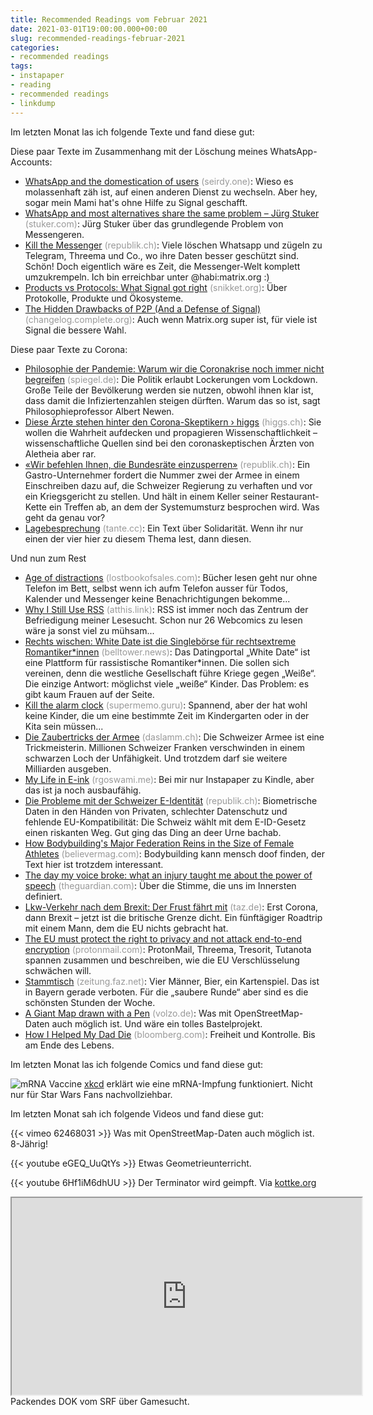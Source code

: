 ```yaml
---
title: Recommended Readings vom Februar 2021
date: 2021-03-01T19:00:00.000+00:00
slug: recommended-readings-februar-2021
categories:
- recommended readings
tags:
- instapaper
- reading
- recommended readings
- linkdump
---
```


Im letzten Monat las ich folgende Texte und fand diese gut:

Diese paar Texte im Zusammenhang mit der Löschung meines WhatsApp-Accounts:

- [WhatsApp and the domestication of users](https://seirdy.one/2021/01/27/whatsapp-and-the-domestication-of-users.html) <span style="color: #999999;">(seirdy.one)</span>: Wieso es molassenhaft zäh ist, auf einen anderen Dienst zu wechseln. Aber hey, sogar mein Mami hat's ohne Hilfe zu Signal geschafft.
- [WhatsApp and most alternatives share the same problem – Jürg Stuker](https://stuker.com/2021/whatsapp-and-most-alternatives-share-the-same-problem/) <span style="color: #999999;">(stuker.com)</span>: Jürg Stuker über das grundlegende Problem von Messengeren.
- [Kill the Messenger](https://www.republik.ch/2021/02/24/kill-the-messenger) <span style="color: #999999;">(republik.ch)</span>: Viele löschen Whatsapp und zügeln zu Telegram, Threema und Co., wo ihre Daten besser geschützt sind. Schön! Doch eigentlich wäre es Zeit, die Messenger-Welt komplett umzukrempeln. Ich bin erreichbar unter @habi:matrix.org :)
- [Products vs Protocols: What Signal got right](https://snikket.org/blog/products-vs-protocols/) <span style="color: #999999;">(snikket.org)</span>: Über Protokolle, Produkte und Ökosysteme.
- [The Hidden Drawbacks of P2P (And a Defense of Signal)](https://changelog.complete.org/archives/10216-the-hidden-drawbacks-of-p2p-and-a-defense-of-signal) <span style="color: #999999;">(changelog.complete.org)</span>: Auch wenn Matrix.org super ist, für viele ist Signal die bessere Wahl.

Diese paar Texte zu Corona:

- [Philosophie der Pandemie: Warum wir die Coronakrise noch immer nicht begreifen](https://www.spiegel.de/psychologie/corona-leugnen-warum-wir-die-krise-noch-immer-nicht-begreifen-a-fcab1895-247a-463d-9210-b7827badf598) <span style="color: #999999;">(spiegel.de)</span>: Die Politik erlaubt Lockerungen vom Lockdown. Große Teile der Bevölkerung werden sie nutzen, obwohl ihnen klar ist, dass damit die Infiziertenzahlen steigen dürften. Warum das so ist, sagt Philosophieprofessor Albert Newen.
- [Diese Ärzte stehen hinter den Corona-Skeptikern › higgs](https://www.higgs.ch/diese-aerzte-stehen-hinter-den-corona-skeptikern/39425/) <span style="color: #999999;">(higgs.ch)</span>: Sie wollen die Wahrheit aufdecken und propagieren Wissenschaftlichkeit – wissenschaftliche Quellen sind bei den coronaskeptischen Ärzten von Aletheia aber rar.
- [«Wir befehlen Ihnen, die Bundesräte einzusperren»](https://www.republik.ch/2021/01/21/wir-befehlen-ihnen-die-sieben-bundesraete-in-gefaengnisse-einzusperren) <span style="color: #999999;">(republik.ch)</span>: Ein Gastro-Unternehmer fordert die Nummer zwei der Armee in einem Einschreiben dazu auf, die Schweizer Regierung zu verhaften und vor ein Kriegsgericht zu stellen. Und hält in einem Keller seiner Restaurant-Kette ein Treffen ab, an dem der Systemumsturz besprochen wird. Was geht da genau vor?
- [Lagebesprechung](https://tante.cc/2021/01/25/lagebesprechung/) <span style="color: #999999;">(tante.cc)</span>: Ein Text über Solidarität. Wenn ihr nur einen der vier hier zu diesem Thema lest, dann diesen.

Und nun zum Rest

- [Age of distractions](https://www.lostbookofsales.com/age-of-distractions/) <span style="color: #999999;">(lostbookofsales.com)</span>: Bücher lesen geht nur ohne Telefon im Bett, selbst wenn ich aufm Telefon ausser für Todos, Kalender und Messenger keine Benachrichtigungen bekomme...
- [Why I Still Use RSS](https://atthis.link/blog/2021/rss.html) <span style="color: #999999;">(atthis.link)</span>: RSS ist immer noch das Zentrum der Befriedigung meiner Lesesucht. Schon nur 26 Webcomics zu lesen wäre ja sonst viel zu mühsam...
- [Rechts wischen: White Date ist die Singlebörse für rechtsextreme Romantiker*innen](https://www.belltower.news/rechts-wischen-white-date-ist-die-singleboerse-fuer-rechtsextreme-romantikerinnen-111779/) <span style="color: #999999;">(belltower.news)</span>: Das Datingportal „White Date“ ist eine Plattform für rassistische Romantiker*innen. Die sollen sich vereinen, denn die westliche Gesellschaft führe Kriege gegen „Weiße“. Die einzige Antwort: möglichst viele „weiße“ Kinder. Das Problem: es gibt kaum Frauen auf der Seite.
- [Kill the alarm clock](https://supermemo.guru/wiki/Kill_the_alarm_clock) <span style="color: #999999;">(supermemo.guru)</span>: Spannend, aber der hat wohl keine Kinder, die um eine bestimmte Zeit im Kindergarten oder in der Kita sein müssen...
- [Die Zaubertricks der Armee](https://daslamm.ch/die-zaubertricks-der-armee/) <span style="color: #999999;">(daslamm.ch)</span>: Die Schweizer Armee ist eine Trickmeisterin. Millionen Schweizer Franken verschwinden in einem schwarzen Loch der Unfähigkeit. Und trotzdem darf sie weitere Milliarden ausgeben.
- [My Life in E-ink](https://rgoswami.me/posts/my-life-in-eink/) <span style="color: #999999;">(rgoswami.me)</span>: Bei mir nur Instapaper zu Kindle, aber das ist ja noch ausbaufähig.
- [Die Probleme mit der Schweizer E-Identität](https://www.republik.ch/2021/01/28/die-probleme-mit-der-schweizer-e-identitaet) <span style="color: #999999;">(republik.ch)</span>: Biometrische Daten in den Händen von Privaten, schlechter Daten­schutz und fehlende EU-Kompatibilität: Die Schweiz wählt mit dem E-ID-Gesetz einen riskanten Weg. Gut ging das Ding an deer Urne bachab.
- [How Bodybuilding's Major Federation Reins in the Size of Female Athletes](https://believermag.com/the-feminine-physique/) <span style="color: #999999;">(believermag.com)</span>: Bodybuilding kann mensch doof finden, der Text hier ist trotzdem interessant.
- [The day my voice broke: what an injury taught me about the power of speech](http://www.theguardian.com/music/2021/jan/19/vocal-polyps-injury-singing-john-colapinto-steven-zeitels) <span style="color: #999999;">(theguardian.com)</span>: Über die Stimme, die uns im Innersten definiert.
- [Lkw-Verkehr nach dem Brexit: Der Frust fährt mit](https://taz.de/!5743998/) <span style="color: #999999;">(taz.de)</span>: Erst Corona, dann Brexit – jetzt ist die britische Grenze dicht. Ein fünftägiger Roadtrip mit einem Mann, dem die EU nichts gebracht hat.
- [The EU must protect the right to privacy and not attack end-to-end encryption](https://protonmail.com/blog/joint-statement-eu-encryption/) <span style="color: #999999;">(protonmail.com)</span>: ProtonMail, Threema, Tresorit, Tutanota spannen zusammen und beschreiben, wie die EU Verschlüsselung schwächen will.
- [Stammtisch](https://zeitung.faz.net/fas/politik/2021-02-07/944b4b8a756b8e47ed400957e37ad3c2) <span style="color: #999999;">(zeitung.faz.net)</span>: Vier Männer, Bier, ein Kartenspiel. Das ist in Bayern gerade verboten. Für die „saubere Runde“ aber sind es die schönsten Stunden der Woche.
- [A Giant Map drawn with a Pen](http://volzo.de/posts/plottermap/) <span style="color: #999999;">(volzo.de)</span>: Was mit OpenStreetMap-Daten auch möglich ist. Und wäre ein tolles Bastelprojekt.
- [How I Helped My Dad Die](https://www.bloomberg.com/news/features/2021-01-27/death-with-dignity-how-i-helped-my-dad-die) <span style="color: #999999;">(bloomberg.com)</span>: Freiheit und Kontrolle. Bis am Ende des Lebens.

Im letzten Monat las ich folgende Comics und fand diese gut:

![mRNA Vaccine](https://imgs.xkcd.com/comics/mrna_vaccine.png)
[xkcd](https://xkcd.com/2425/) erklärt wie eine mRNA-Impfung funktioniert. Nicht nur für Star Wars Fans nachvollziehbar.

Im letzten Monat sah ich folgende Videos und fand diese gut:

{{< vimeo 62468031 >}}
Was mit OpenStreetMap-Daten auch möglich ist. 8-Jährig!

{{< youtube eGEQ_UuQtYs >}}
Etwas Geometrieunterricht.

{{< youtube 6Hf1iM6dhUU >}}
Der Terminator wird geimpft. Via [kottke.org](https://kottke.org/21/01/come-with-me-if-you-want-to-live)

<iframe width="560" height="315" src="https://srf.ch/play/embed?urn=urn:srf:video:d0377540-7030-4320-8902-641f46ac8c0e&subdivisions=false" allowfullscreen allow="geolocation *; autoplay; encrypted-media"></iframe>
Packendes DOK vom SRF über Gamesucht.